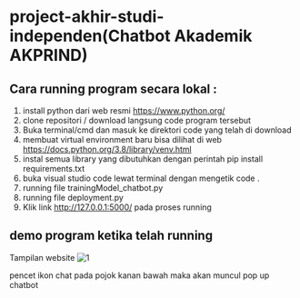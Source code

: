 # project-akhir-studi-independen(Chatbot Akademik AKPRIND)


## Cara running program secara lokal :
1. install python dari web resmi https://www.python.org/
2. clone repositori / download langsung code program tersebut
3. Buka terminal/cmd dan masuk ke direktori code yang telah di download
4. membuat virtual environment baru bisa dilihat di web https://docs.python.org/3.8/library/venv.html
5. instal semua library yang dibutuhkan dengan perintah pip install requirements.txt 
6. buka visual studio code lewat terminal dengan mengetik code .
7. running file trainingModel_chatbot.py
8. running file deployment.py
9. Klik link http://127.0.0.1:5000/ pada proses running


## demo program ketika telah running
Tampilan website
![1](https://user-images.githubusercontent.com/77876218/174941194-1340fc4d-8592-4c8f-8d75-27e8977e9e68.PNG)

pencet ikon chat pada pojok kanan bawah maka akan muncul pop up chatbot
